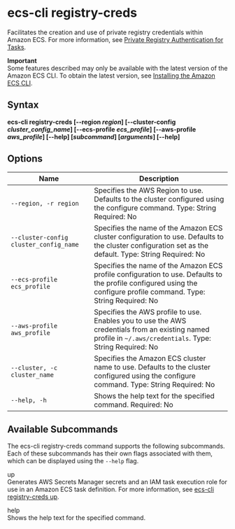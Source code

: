 # ecs\-cli registry\-creds<a name="cmd-ecs-cli-registry-creds"></a>

Facilitates the creation and use of private registry credentials within Amazon ECS\. For more information, see [Private Registry Authentication for Tasks](private-auth.md)\.

**Important**  
Some features described may only be available with the latest version of the Amazon ECS CLI\. To obtain the latest version, see [Installing the Amazon ECS CLI](ECS_CLI_installation.md)\.

## Syntax<a name="cmd-ecs-cli-registry-creds-syntax"></a>

**ecs\-cli registry\-creds \[\-\-region *region*\] \[\-\-cluster\-config *cluster\_config\_name*\] \[\-\-ecs\-profile *ecs\_profile*\] \[\-\-aws\-profile *aws\_profile*\] \[\-\-help\] \[*subcommand*\] \[*arguments*\] \[\-\-help\]**

## Options<a name="cmd-ecs-cli-registry-creds-options"></a>


| Name | Description | 
| --- | --- | 
|  `--region, -r region`  |  Specifies the AWS Region to use\. Defaults to the cluster configured using the configure command\. Type: String Required: No  | 
|  `--cluster-config cluster_config_name`  |  Specifies the name of the Amazon ECS cluster configuration to use\. Defaults to the cluster configuration set as the default\. Type: String Required: No  | 
|  `--ecs-profile ecs_profile`  |  Specifies the name of the Amazon ECS profile configuration to use\. Defaults to the profile configured using the configure profile command\. Type: String Required: No  | 
|  `--aws-profile aws_profile`  |  Specifies the AWS profile to use\. Enables you to use the AWS credentials from an existing named profile in `~/.aws/credentials`\. Type: String Required: No  | 
|  `--cluster, -c cluster_name`  |  Specifies the Amazon ECS cluster name to use\. Defaults to the cluster configured using the configure command\. Type: String Required: No  | 
|  `--help, -h`  |  Shows the help text for the specified command\. Required: No  | 

## Available Subcommands<a name="cmd-ecs-cli-registry-creds-subcommands"></a>

The ecs\-cli registry\-creds command supports the following subcommands\. Each of these subcommands has their own flags associated with them, which can be displayed using the `--help` flag\.

up  
Generates AWS Secrets Manager secrets and an IAM task execution role for use in an Amazon ECS task definition\. For more information, see [ecs\-cli registry\-creds up](cmd-ecs-cli-registry-creds-up.md)\.

help  
Shows the help text for the specified command\.